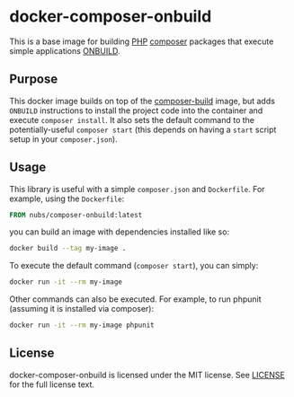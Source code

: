 # docker-composer-onbuild
This is a base image for building [PHP][PHP] [composer][composer] packages that
execute simple applications [ONBUILD][ONBUILD].

## Purpose
This docker image builds on top of the [composer-build][composer-build] image,
but adds `ONBUILD` instructions to install the project code into the container
and execute `composer install`.  It also sets the default command to the
potentially-useful `composer start` (this depends on having a `start` script
setup in your `composer.json`).

## Usage
This library is useful with a simple `composer.json` and `Dockerfile`.
For example, using the `Dockerfile`:

```dockerfile
FROM nubs/composer-onbuild:latest
```

you can build an image with dependencies installed like so:

```bash
docker build --tag my-image .
```

To execute the default command (`composer start`), you can simply:

```bash
docker run -it --rm my-image
```

Other commands can also be executed.  For example, to run phpunit (assuming it
is installed via composer):

```bash
docker run -it --rm my-image phpunit
```

## License
docker-composer-onbuild is licensed under the MIT license.  See
[LICENSE](LICENSE) for the full license text.

[PHP]: http://php.net/ "PHP: Hypertext Preprocessor"
[composer]: https://getcomposer.org/
[ONBUILD]: https://docs.docker.com/reference/builder/#onbuild
[composer-build]: https://github.com/nubs/docker-composer-build
